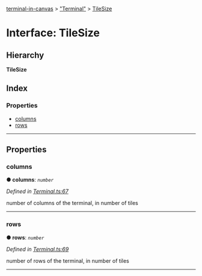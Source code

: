 [terminal-in-canvas](../README.md) > ["Terminal"](../modules/_terminal_.md) > [TileSize](../interfaces/_terminal_.tilesize.md)

# Interface: TileSize

## Hierarchy

**TileSize**

## Index

### Properties

* [columns](_terminal_.tilesize.md#columns)
* [rows](_terminal_.tilesize.md#rows)

---

## Properties

<a id="columns"></a>

###  columns

**● columns**: *`number`*

*Defined in [Terminal.ts:67](https://github.com/danikaze/terminal-in-canvas/blob/6bf63ab/src/Terminal.ts#L67)*

number of columns of the terminal, in number of tiles

___
<a id="rows"></a>

###  rows

**● rows**: *`number`*

*Defined in [Terminal.ts:69](https://github.com/danikaze/terminal-in-canvas/blob/6bf63ab/src/Terminal.ts#L69)*

number of rows of the terminal, in number of tiles

___

